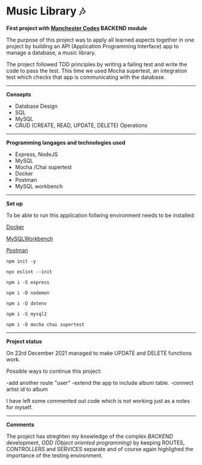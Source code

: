 # Music Library 🎶

**First project with [Manchester Codes](https://www.manchestercodes.com/) BACKEND module**

The purpose of this project was to apply all learned aspects together in one project by building an API (Application Programming Interface) app to manage a database, a music library.

The project followed TDD principles by writing a failing test and write the code to pass the test. This time we used Mocha supertest, an integration test which checks that app is communicating with the database.

---

**Consepts**

- Database Design
- SQL
- MySQL
- CRUD (CREATE, READ, UPDATE, DELETE) Operations

---

**Programming langages and technologies used**

- Express, NodeJS
- MySQL
- Mocha /Chai supertest
- Docker
- Postman
- MySQL workbench

---

**Set up**

To be able to run this application follwing environment needs to be installed:

[Docker](https://docs.docker.com/get-docker/)

[MySQLWorkbench](https://www.mysql.com/products/workbench/)

[Postman](https://www.postman.com/)

```
npm init -y
```

```
npx eslint --init
```

```
npm i -S express
```

```
npm i -D nodemon
```

```
npm i -D dotenv
```

```
npm i -S mysql2
```

```
npm i -D mocha chai supertest
```

---

**Project status**

On 22rd December 2021 managed to make UPDATE and DELETE functions work.

Possible ways to continue this project:

-add another route "user"
-extend the app to include album table.
-connect artist id to album

I have left some commented out code which is not working just as a notes for myself.

---

**Comments**

The project has streghten my knowledge of the complex _BACKEND_ development, _ODD (Object oriented programming)_ by keeping ROUTES, CONTROLLERS and SERVICES separate and of course again highlighed the importance of the testing environment.
